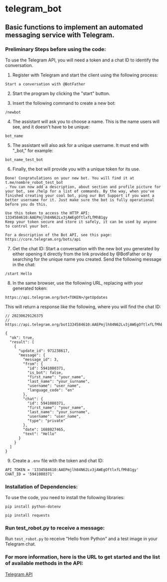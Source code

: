 # telegram_bot
## Basic functions to implement an automated messaging service with Telegram.

### Preliminary Steps before using the code:

To use the Telegram API, you will need a token and a chat ID to identify the conversation.

1. Register with Telegram and start the client using the following process:

```
Start a conversation with @BotFather
```

2. Start the program by clicking the "start" button.

3. Insert the following command to create a new bot:
 
```
/newbot
```
4. The assistant will ask you to choose a name. This is the name users will see, and it doesn't have to be unique:
```
bot_name
```
5. The assistant will also ask for a unique username. It must end with "_bot," for example:
```
bot_name_test_bot
```

6. Finally, the bot will provide you with a unique token for its use.
```
Done! Congratulations on your new bot. You will find it at t.me/nombre_robot_test_bot
. You can now add a description, about section and profile picture for your bot, see /help for a list of commands. By the way, when you've finished creating your cool bot, ping our Bot Support if you want a better username for it. Just make sure the bot is fully operational before you do this.

Use this token to access the HTTP API:
1334584610:AAEPmjlh84N62Lv3jAWEgOftlxfLfMhB1gy
Keep your token secure and store it safely, it can be used by anyone to control your bot.

For a description of the Bot API, see this page: https://core.telegram.org/bots/api
```

7. Get the chat ID:
Start a conversation with the new bot you generated by either opening it directly from the link provided by @BotFather or by searching for the unique name you created.
Send the following message in the chat:
```
/start Hello
```

8. In the same browser, use the following URL, replacing <token> with your generated token:
```
https://api.telegram.org/bot<TOKEN>/getUpdates
```
This will return a response like the following, where you will find the chat ID:
```
// 20230629126375
// https://api.telegram.org/bot1334584610:AAEPmjlh84N62Lv3jAWEgOftlxfLfMhB1gy/getUpdates

{
  "ok": true,
  "result": [
    {
      "update_id": 971238617,
      "message": {
        "message_id": 3,
        "from": {
          "id": 5941080371,
          "is_bot": false,
          "first_name": "your_name",
          "last_name": "your_surname",
          "username": "user_name",
          "language_code": "en"
        },
        "chat": {
          "id": 5941080371,
          "first_name": "your_name",
          "last_name": "your_surname",
          "username": "user_name",
          "type": "private"
        },
        "date": 1688027465,
        "text": "Hello"
      }
    }
  ]
}
```

9. Create a `.env` file with the token and chat ID:
```
API_TOKEN = '1334584610:AAEPmjlh84N62Lv3jAWEgOftlxfLfMhB1gy'
CHAT_ID = '5941080371'
```
### Installation of Dependencies:
To use the code, you need to install the following libraries:
```
pip install python-dotenv
```

```
pip install requests
```


### Run test_robot.py to receive a message:
Run `test_robot.py` to receive "Hello from Python" and a test image in your Telegram chat.

### For more information, here is the URL to get started and the list of available methods in the API:
[Telegram API](https://core.telegram.org/bots/api#available-methods)
